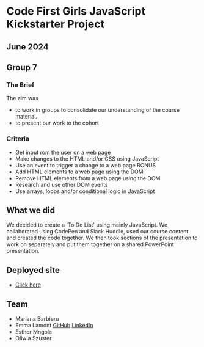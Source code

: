 # Code First Girls JavaScript Kickstarter Project
## June 2024
## Group 7 

### The Brief
The aim was 
- to work in groups to consolidate our understanding of the course material. 
- to present our work to the cohort

### Criteria 
- Get input rom the user on a web page
- Make changes to the HTML and/or CSS using JavaScript
- Use an event to trigger a change to a web page
BONUS
- Add HTML elements to a web page using the DOM
- Remove HTML elements from a web page using the DOM
- Research and use other DOM events
- Use arrays, loops and/or conditional logic in JavaScript

## What we did
We decided to create a 'To Do List' using mainly JavaScript. We collaborated using CodePen and Slack Huddle, used our course content and created the code together. We then took sections of the presentation to work on separately and put them together on a shared PowerPoint presentation.

## Deployed site
- [Click here](https://elamont174.github.io/cfg-js-group-project/)

## Team
- Mariana Barbieru
- Emma Lamont [GitHub](https://github.com/elamont174) [LinkedIn](https://www.linkedin.com/in/emma-lamont/) 
- Esther Mngola
- Oliwia Szuster

